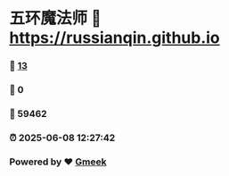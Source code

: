 # 五环魔法师 :link: https://russianqin.github.io 
### :page_facing_up: [13](https://russianqin.github.io/tag.html) 
### :speech_balloon: 0 
### :hibiscus: 59462 
### :alarm_clock: 2025-06-08 12:27:42 
### Powered by :heart: [Gmeek](https://github.com/Meekdai/Gmeek)
